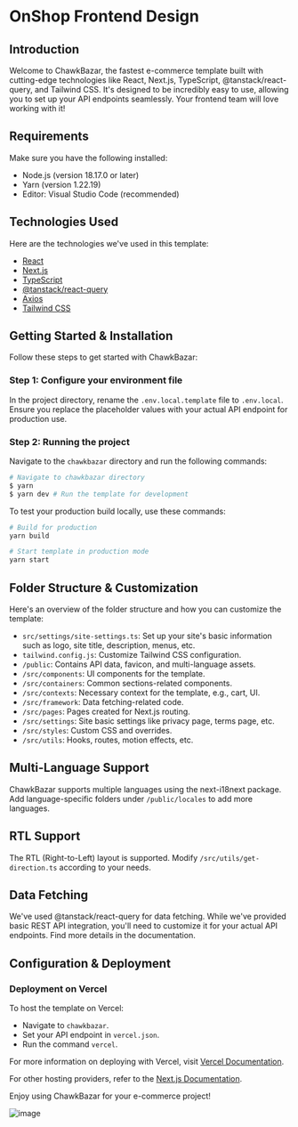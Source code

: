 # OnShop Frontend Design

## Introduction

Welcome to ChawkBazar, the fastest e-commerce template built with cutting-edge technologies like React, Next.js, TypeScript, @tanstack/react-query, and Tailwind CSS. It's designed to be incredibly easy to use, allowing you to set up your API endpoints seamlessly. Your frontend team will love working with it!

## Requirements

Make sure you have the following installed:

- Node.js (version 18.17.0 or later)
- Yarn (version 1.22.19)
- Editor: Visual Studio Code (recommended)

## Technologies Used

Here are the technologies we've used in this template:

- [React](https://reactjs.org/)
- [Next.js](https://nextjs.org/)
- [TypeScript](https://www.typescriptlang.org/)
- [@tanstack/react-query](https://tanstack.com/query/latest)
- [Axios](https://axios-http.com/)
- [Tailwind CSS](https://tailwindcss.com/)

## Getting Started & Installation

Follow these steps to get started with ChawkBazar:

### Step 1: Configure your environment file

In the project directory, rename the `.env.local.template` file to `.env.local`. Ensure you replace the placeholder values with your actual API endpoint for production use.

### Step 2: Running the project

Navigate to the `chawkbazar` directory and run the following commands:

```bash
# Navigate to chawkbazar directory
$ yarn
$ yarn dev # Run the template for development
```

To test your production build locally, use these commands:

```bash
# Build for production
yarn build

# Start template in production mode
yarn start
```

## Folder Structure & Customization

Here's an overview of the folder structure and how you can customize the template:

- `src/settings/site-settings.ts`: Set up your site's basic information such as logo, site title, description, menus, etc.
- `tailwind.config.js`: Customize Tailwind CSS configuration.
- `/public`: Contains API data, favicon, and multi-language assets.
- `/src/components`: UI components for the template.
- `/src/containers`: Common sections-related components.
- `/src/contexts`: Necessary context for the template, e.g., cart, UI.
- `/src/framework`: Data fetching-related code.
- `/src/pages`: Pages created for Next.js routing.
- `/src/settings`: Site basic settings like privacy page, terms page, etc.
- `/src/styles`: Custom CSS and overrides.
- `/src/utils`: Hooks, routes, motion effects, etc.

## Multi-Language Support

ChawkBazar supports multiple languages using the next-i18next package. Add language-specific folders under `/public/locales` to add more languages.

## RTL Support

The RTL (Right-to-Left) layout is supported. Modify `/src/utils/get-direction.ts` according to your needs.


## Data Fetching

We've used @tanstack/react-query for data fetching. While we've provided basic REST API integration, you'll need to customize it for your actual API endpoints. Find more details in the documentation.

## Configuration & Deployment

### Deployment on Vercel

To host the template on Vercel:

- Navigate to `chawkbazar`.
- Set your API endpoint in `vercel.json`.
- Run the command `vercel`.

For more information on deploying with Vercel, visit [Vercel Documentation](https://vercel.com/docs/cli).

For other hosting providers, refer to the [Next.js Documentation](https://nextjs.org/docs/deployment).

Enjoy using ChawkBazar for your e-commerce project!

![image](https://github.com/Mhafez99/InitialFront-for-onshop-company/assets/76824315/86d16b4f-ce76-4593-bd2f-bd0086fd53a5)

